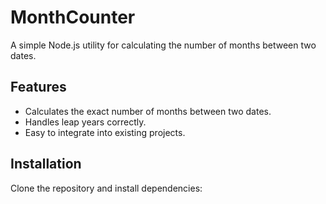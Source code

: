 # MonthCounter

A simple Node.js utility for calculating the number of months between two dates.

## Features

- Calculates the exact number of months between two dates.
- Handles leap years correctly.
- Easy to integrate into existing projects.

## Installation

Clone the repository and install dependencies:

